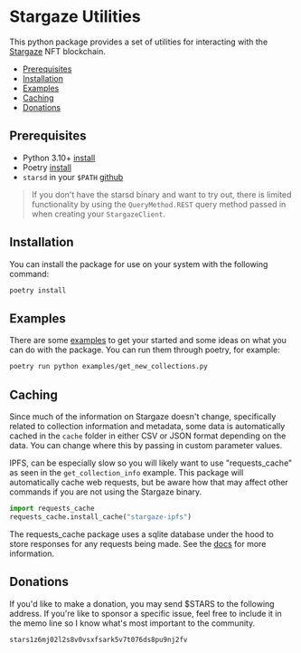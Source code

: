 # Stargaze Utilities

This python package provides a set of utilities for interacting with the [Stargaze](https://www.stargaze.zone/) NFT blockchain.

- [Prerequisites](#prerequisites)
- [Installation](#installation)
- [Examples](#examples)
- [Caching](#caching)
- [Donations](#donations)

## Prerequisites

- Python 3.10+ [install](https://www.python.org/downloads/)
- Poetry [install](https://python-poetry.org/docs/master/#installation)
- `starsd` in your `$PATH` [github](https://github.com/public-awesome/stargaze)

> If you don't have the starsd binary and want to try out, there is limited functionality by using the `QueryMethod.REST` query method passed in when creating your `StargazeClient`.

## Installation

You can install the package for use on your system with the following command:

```sh
poetry install
```

## Examples

There are some [examples](./examples) to get your started and some ideas on what you can do with the package. You can run them through poetry, for example:

```sh
poetry run python examples/get_new_collections.py
```

## Caching

Since much of the information on Stargaze doesn't change, specifically related to collection information and metadata, some data is automatically cached in the `cache` folder in either CSV or JSON format depending on the data. You can change where this by passing in custom parameter values.

IPFS, can be especially slow so you will likely want to use "requests_cache" as seen in the `get_collection_info` example. This package will automatically cache web requests, but be aware how that may affect other commands if you are not using the Stargaze binary.

```py
import requests_cache
requests_cache.install_cache("stargaze-ipfs")
```

The requests_cache package uses a sqlite database under the hood to store responses for any requests being made. See the [docs](https://requests-cache.readthedocs.io/en/stable/) for more information.

## Donations

If you'd like to make a donation, you may send $STARS to the following address. If you're like to sponsor a specific issue, feel free to include it in the memo line so I know what's most important to the community.

```
stars1z6mj02l2s8v0vsxfsark5v7t076ds8pu9nj2fv
```
